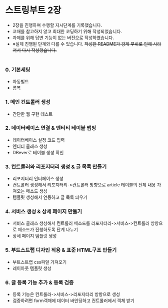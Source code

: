 # 스트링부트 2장
- 2장을 진행하며 수행할 지시단계를 기록했습니다.
- 교재를 참고하지 않고 최대한 코딩하기 위해 작성되었습니다.
- 과제를 위해 답변 기능이 없는 버전으로 작성하였습니다.
- ※실제 진행된 단계와 다를 수 있습니다.
~~작성한 README가 강제 푸쉬로 인해 사라져서 다시 작성했습니다.~~
<br><Br>
### 0. 기본세팅
- 자동빌드
- 롬복

### 1. 메인 컨트롤러 생성
- 간단한 웹 구현 테스트
### 2. 데이터베이스 연결 & 엔티티 테이블 맵핑
- 데이터베이스 설정 코드 입력
- 엔티티 클래스 생성
- DBever로 테이블 생성 확인
### 3. 컨트롤러와 리포지터리 생성 & 글 목록 만들기
- 리포지터리 인터페이스 생성
- 컨트롤러 생성해서 리포지터리->컨트롤러 방향으로 article 테이블의 전체 내용 가져오는 메소드 생성
- 템플릿 생성해서 연동하고 글 목록 띄우기
### 4. 서비스 생성 & 상세 페이지 만들기
- 서비스 클래스 생성해서 컨트롤러 메소드를 리포지터리->서비스->컨트롤러 방향으로 메소드가 진행하도록 단계 나누기
- 상세 페이지 템플릿 생성
### 5. 부트스트랩 디자인 적용 & 표준 HTML구조 만들기
- 부트스트랩 css파일 가져오기
- 레이아웃 템플릿 생성
### 6. 글 등록 기능 추가 & 등록 검증
- 등록 기능은 컨트롤러->서비스->리포지터리 방향으로 생성
- 검증하려면 form객체에 데이터 바인딩하고 컨트롤러에서 객체 받기
